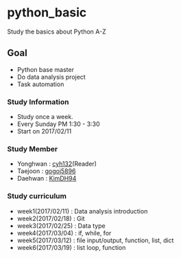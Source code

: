 # python_basic
Study the basics about Python A-Z

## Goal
- Python base master
- Do data analysis project
- Task automation

### Study Information
- Study once a week.
- Every Sunday PM 1:30 - 3:30
- Start on 2017/02/11

### Study Member
- Yonghwan : [cyh132](https://github.com/cyh132)(Reader)
- Taejoon  : [gogoj5896](https://github.com/gogoj5896)
- Daehwan  : [KimDH94](https://github.com/KimDH94)

### Study curriculum
- week1(2017/02/11) : Data analysis introduction
- week2(2017/02/18) : Git
- week3(2017/02/25) : Data type 
- week4(2017/03/04) : if, while, for
- week5(2017/03/12) : file input/output, function, list, dict
- week6(2017/03/19) : list loop, function